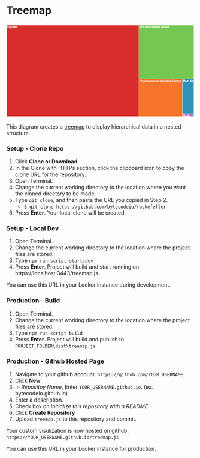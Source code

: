 #  Treemap

![](treemap.png)

This diagram creates a [treemap](https://en.wikipedia.org/wiki/Treemapping) to display hierarchical data in a nested structure.

### Setup - Clone Repo

1. Click **Clone or Download**.
2. In the Clone with HTTPs section, click the clipboard icon to copy the clone URL for the repository.
3. Open Terminal.
4. Change the current working directory to the location where you want the cloned directory to be made.
5. Type `git clone`, and then paste the URL you copied in Step 2.
	* `$ git clone https://github.com/bytecodeio/rockefeller`
6. Press **Enter**. Your local clone will be created.

### Setup - Local Dev

1. Open Terminal.
2. Change the current working directory to the location where the project files are stored.
3. Type `npm run-script start:dev`
4. Press **Enter**. Project will build and start running on https://localhost:3443/treemap.js

You can use this URL in your Looker instance during development.

### Production - Build

1. Open Terminal.
2. Change the current working directory to the location where the project files are stored.
3. Type `npm run-script build`
4. Press **Enter**. Project will build and publish to `PROJECT_FOLDER\dist\treemap.js`

### Production - Github Hosted Page

1. Navigate to your github account. `https://github.com/YOUR_USERNAME`
2. Click **New**
3. In *Repositoy Name*, Enter `YOUR_USERNAME.github.io`. (ex. bytecodeio.github.io)
4. Enter a description.
5. Check box on *Initialize this repository with a README*.
6. Click **Create Repository**
7. Upload `treemap.js` to this repository and commit.

Your custom visulization is now hosted on github. `https://YOUR_USERNAME.github.io/treemap.js`

You can use this URL in your Looker instance for production.
